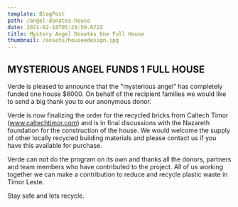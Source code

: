 ```yaml
---
template: BlogPost
path: /angel-donates-house
date: 2021-02-18T05:24:59.672Z
title: Mystery Angel Donates One Full House
thumbnail: /assets/houseedesign.jpg
---
```

## MYSTERIOUS ANGEL FUNDS 1 FULL HOUSE

Verde is pleased to announce that the "mysterious angel" has completely funded one house $6000. On behalf of the recipient families we would like to send a big thank you to our anonymous donor. 

Verde is now finalizing the order for the recycled bricks from Caltech Timor (www.caltechtimor.com) and is in final discussions with the Nazareth foundation for the construction of the house. We would welcome the supply of other locally recycled building materials and please contact us if you have this available for purchase. 

Verde can not do the program on its own and thanks all the donors, partners and team members who have contributed to the project. All of us working together we can make a contribution to reduce and recycle plastic waste in Timor Leste.

 Stay safe and lets recycle.
